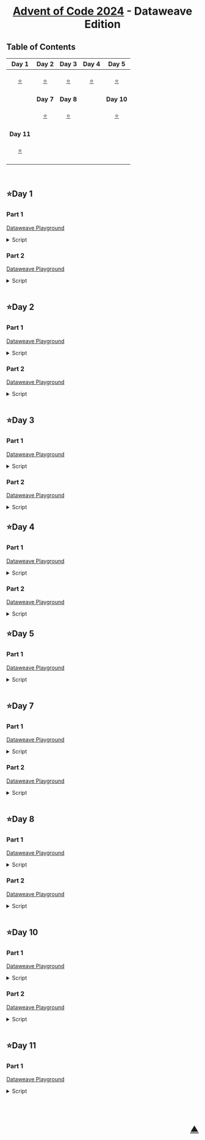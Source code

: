 <div align="center">

# [Advent of Code 2024](https://adventofcode.com/2024) - Dataweave Edition

</div>

## Table of Contents

| Day 1 | Day 2 | Day 3 | Day 4 | Day 5 |
|-------|-------|-------|-------|-------|
| <p align="center">[⭐](#day-1)</p> | <p align="center">[⭐](#day-2)</p> | <p align="center">[⭐](#day-3)</p> | <p align="center">[⭐](#day-4)</p> | <p align="center">[⭐](#day-5)</p> |
|  | **Day 7** | **Day 8** |  | **Day 10** |
|  | <p align="center">[⭐](#day-7)</p> | <p align="center">[⭐](#day-8)</p> |  | <p align="center">[⭐](#day-10)</p> |
| **Day 11** |  |  |  |  |
| <p align="center">[⭐](#day-11)</p> |  |  |  |  |

<br>

## ⭐Day 1

### Part 1

<a href="https://dataweave.mulesoft.com/learn/playground?projectMethod=GHRepo&repo=EduardaSRBastos%2Fadvent-of-code-2024&path=day1%2Fpart1">Dataweave Playground<a>

<details>
  <summary>Script</summary>

```dataweave
%dw 2.0
input payload application/csv separator=" ", header=false
output application/json

var leftOrdered = payload.column_0 orderBy ((item) -> item)
var rightOrdered = payload.column_3 orderBy ((item) -> item)
var distances = leftOrdered map ((item, index) -> 
                        abs(item - rightOrdered[index]))
---
"Total Distance": sum(distances default [])
```
</details>

### Part 2

<a href="https://dataweave.mulesoft.com/learn/playground?projectMethod=GHRepo&repo=EduardaSRBastos%2Fadvent-of-code-2024&path=day1%2Fpart2">Dataweave Playground<a>

<details>
  <summary>Script</summary>

```dataweave
%dw 2.0
input payload application/csv separator=" ", header=false
import * from dw::core::Arrays
output application/json

var left = payload.column_0
var right = payload.column_3

var similarity = left map ((item) -> 
                    (right countBy ($ ~= item) default 0) * item)
---
"Similarity Score": sum(similarity default [])
```
</details>

<br>

## ⭐Day 2

### Part 1

<a href="https://dataweave.mulesoft.com/learn/playground?projectMethod=GHRepo&repo=EduardaSRBastos%2Fadvent-of-code-2024&path=day2%2Fpart1">Dataweave Playground<a>

<details>
  <summary>Script</summary>

```dataweave
%dw 2.0
input payload application/csv separator=" ", header=false
import * from dw::core::Arrays
output application/json

var reports = payload map ((report) -> report pluck ((value) -> value as Number))

var differences = (report) -> 
    report[1 to -1] map ((item, index) -> item - report[index])

var checkedReports = (differences) -> 
    (differences filter ($ >= -3 and $ <= -1)) == differences or 
    (differences filter ($ >= 1 and $ <= 3)) == differences

var safeReports = reports filter ((report) -> 
    checkedReports(differences(report)))
---
"Total Safe Reports": sizeOf(safeReports)
```
</details>

### Part 2

<a href="https://dataweave.mulesoft.com/learn/playground?projectMethod=GHRepo&repo=EduardaSRBastos%2Fadvent-of-code-2024&path=day2%2Fpart2">Dataweave Playground<a>

<details>
  <summary>Script</summary>

```dataweave
%dw 2.0
input payload application/csv separator=" ", header=false
import * from dw::core::Arrays
output application/json

var reports = payload map ((report) -> report pluck ((value) -> value as Number))

var differences = (report) -> 
    report[1 to -1] map ((item, index) -> item - report[index])

var checkedReports = (differences) -> 
    (differences filter ($ >= -3 and $ <= -1)) == differences or 
    (differences filter ($ >= 1 and $ <= 3)) == differences

var safeReportsWithLevelRemoved = (report) -> 
    (0 to sizeOf(report) - 1) map ((i) -> 
        checkedReports(differences(report filter ((item, index) -> index != i)))
    ) filter ((safe) -> safe) 

var safeReports = reports filter ((report) -> 
    checkedReports(differences(report)) or 
    !isEmpty(safeReportsWithLevelRemoved(report)))
---
"Total Safe Reports": sizeOf(safeReports)
```
</details>

<br>

## ⭐Day 3

### Part 1

<a href="https://dataweave.mulesoft.com/learn/playground?projectMethod=GHRepo&repo=EduardaSRBastos/advent-of-code-2024&path=day3/part1">Dataweave Playground<a>

<details>
  <summary>Script</summary>

```dataweave
%dw 2.0
output application/json
var matches = payload scan(/mul\((\d{1,3}),(\d{1,3})\)/)
var x = matches map ((item) -> item[1])
var y = matches map ((item) -> item[2])
var multiplication = x map ((item, index) -> item * y[index])
---
Results: sum(multiplication)
```
</details>

### Part 2

<a href="https://dataweave.mulesoft.com/learn/playground?projectMethod=GHRepo&repo=EduardaSRBastos/advent-of-code-2024&path=day3/part2">Dataweave Playground<a>

<details>
  <summary>Script</summary>

```dataweave
%dw 2.0
output application/json

var matches = payload scan(/mul\((\d{1,3}),(\d{1,3})\)|do\(\)|don't\(\)/)

var result = matches reduce ((item, accumulator = { result: 0, enabled: true }) -> 
    if (item[0] startsWith "mul(")
        if (accumulator.enabled)
            { 
                result: accumulator.result + ((item[1] as Number) * (item[2] as Number)), 
                enabled: accumulator.enabled 
            }
        else 
            { result: accumulator.result, enabled: accumulator.enabled }
    else if (item[0] == "do()")
        { result: accumulator.result, enabled: true }
    else if (item[0] == "don't()")
        { result: accumulator.result, enabled: false }
    else 
        { result: accumulator.result, enabled: accumulator.enabled }
)
---
Results: result.result
```
</details

<br>

## ⭐Day 4

### Part 1

<a href="https://dataweave.mulesoft.com/learn/playground?projectMethod=GHRepo&repo=EduardaSRBastos/advent-of-code-2024&path=day4/part1">Dataweave Playground<a>

<details>
  <summary>Script</summary>

```dataweave
%dw 2.0
input payload application/csv separator="\n", header=false
import every from dw::core::Arrays
output application/json

var words = ["XMAS", "SAMX"]
var data = flatten(payload map ((item) -> item pluck ((value) -> value)))

var columns = (0 to sizeOf(data[0]) - 1) as Array map ((index) -> 
    data map ((row) -> row[index] as String) joinBy "")

fun findMatches(line) =
    words flatMap ((word) -> 
        (0 to sizeOf(line) - sizeOf(word)) filter ((i) -> line[i to i + sizeOf(word) - 1] == word) map ((i) -> word))

fun isDiagonalMatch(row, col, word) =
    (0 to sizeOf(word) - 1) every ((i) -> data[row + i][col + i] == word[i])

fun findDiagonalMatches() =
    words flatMap ((word) -> 
        (0 to sizeOf(data) - sizeOf(word)) flatMap ((row) -> 
            (0 to sizeOf(data[row]) - sizeOf(word)) filter ((col) ->
                isDiagonalMatch(row, col, word)
            ) map ((i) -> word)
        )
    )

fun isDiagonalReverseMatch(row, col, word) =
    (0 to sizeOf(word) - 1) every ((i) -> data[row + i][col - i] == word[i])

fun findReverseDiagonalMatches() =
    words flatMap ((word) ->
        (0 to sizeOf(data) - sizeOf(word)) flatMap ((row) -> 
            (0 to sizeOf(data[row]) - 1) filter ((col) ->
                (col - sizeOf(word) >= -1) and 
                (row + sizeOf(word) <= sizeOf(data)) and 
                isDiagonalReverseMatch(row, col, word)
            ) map ((i) -> word)
        )
    )

var horizontal = flatten(data map ((row) -> findMatches(row)))
var vertical = flatten(columns map ((col) -> findMatches(col)))
var diagonal = findDiagonalMatches()
var reverseDiagonal = findReverseDiagonalMatches()
---
total: (sizeOf(horizontal) + sizeOf(vertical) + sizeOf(diagonal) + sizeOf(reverseDiagonal))
```
</details>

### Part 2

<a href="https://dataweave.mulesoft.com/learn/playground?projectMethod=GHRepo&repo=EduardaSRBastos/advent-of-code-2024&path=day4/part2">Dataweave Playground<a>

<details>
  <summary>Script</summary>

```dataweave
%dw 2.0
input payload application/csv separator="\n", header=false
output application/json

var data = flatten(payload map ((item) -> item pluck ((value) -> value)))
var size = sizeOf(data)

fun isXMasPattern(x, y) =
  (data[x+1][y+1] == 'A' and
    (
      (data[x][y] == 'M' and data[x+2][y+2] == 'S') or
      (data[x][y] == 'S' and data[x+2][y+2] == 'M')
    ) and
    (
      (data[x][y+2] == 'M' and data[x+2][y] == 'S') or
      (data[x][y+2] == 'S' and data[x+2][y] == 'M')
    ))

var matches = flatten(
  (0 to size - 1) as Array map (i) -> 
    (0 to sizeOf(data[i]) - 1)
      map (j) -> if (isXMasPattern(i, j)) { x: i, y: j } else null
) filter($ != null)
---
total: sizeOf(matches)
```
</details

<br>

## ⭐Day 5

### Part 1

<a href="https://dataweave.mulesoft.com/learn/playground?projectMethod=GHRepo&repo=EduardaSRBastos/advent-of-code-2024&path=day5/part1">Dataweave Playground<a>

<details>
  <summary>Script</summary>

```dataweave
%dw 2.0
import every from dw::core::Arrays
output application/json

var rules = (payload splitBy "\n\n")[0] splitBy "\n" map ((rule) -> rule splitBy "|")
var updates = (payload splitBy "\n\n")[1] splitBy "\n" map ((updateItem) -> updateItem splitBy ",")
var middleValues = updates 
    filter ((updateItem) -> 
        rules 
            filter ((pair) -> 
                (updateItem contains pair[0]) and (updateItem contains pair[1])
            )
            every ((pair) -> 
                (updateItem indexOf pair[0]) < (updateItem indexOf pair[1])
            )
    ) 
    map ((updateItem) -> updateItem[sizeOf(updateItem) / 2] as Number)
---
sum: sum(middleValues)
```
</details>

<br>

## ⭐Day 7

### Part 1

<a href="https://dataweave.mulesoft.com/learn/playground?projectMethod=GHRepo&repo=EduardaSRBastos/advent-of-code-2024&path=day7/part1">Dataweave Playground<a>

<details>
  <summary>Script</summary>

```dataweave
%dw 2.0
output application/json

var data = payload 
    splitBy("\n")
    map ((line) -> {
        total: (line splitBy ":")[0] as Number,
        numbers: trim((line splitBy ":")[1])
            splitBy(" ") 
            map ((num) -> num as Number)
    })

var results = (nums) -> 
    do {
        var calculate = (pos, acc) -> 
            if (pos == sizeOf(nums)) acc
            else
                flatten(
                    [
                        calculate(pos + 1, acc map ((value) -> value + nums[pos])),
                        calculate(pos + 1, acc map ((value) -> value * nums[pos]))
                    ]
                )
        ---
        calculate(1, [nums[0]])
    }

var totalResults = data map ((item) -> 
    if (results(item.numbers) contains item.total)
        item.total
    else
        0
)
---
total: sum(totalResults filter ($ != 0))
```
</details>

### Part 2

<a href="https://dataweave.mulesoft.com/learn/playground?projectMethod=GHRepo&repo=EduardaSRBastos/advent-of-code-2024&path=day7/part2">Dataweave Playground<a>

<details>
  <summary>Script</summary>

```dataweave
%dw 2.0
output application/json

var data = payload 
    splitBy("\n")
    map ((line) -> {
        total: (line splitBy ":")[0] as Number,
        numbers: trim((line splitBy ":")[1])
            splitBy(" ") 
            map ((num) -> num as Number)
    })

var results = (nums) -> 
    do {
        var calculate = (pos, acc) -> 
            if (pos == sizeOf(nums)) acc
            else
                flatten(
                    [
                        calculate(pos + 1, acc map ((value) -> value + nums[pos])),
                        calculate(pos + 1, acc map ((value) -> value * nums[pos])),
                        calculate(pos + 1, acc map ((value) ->
                            ((value as String) ++ (nums[pos] as String)) as Number
                        ))
                    ]
                )
        ---
        calculate(1, [nums[0]])
    }

var totalResults = data map ((item) -> 
    if (results(item.numbers) contains item.total)
        item.total
    else
        0
)
---
total: sum(totalResults filter ($ != 0))
```
</details>

<br>

## ⭐Day 8

### Part 1

<a href="https://dataweave.mulesoft.com/learn/playground?projectMethod=GHRepo&repo=EduardaSRBastos/advent-of-code-2024&path=day8/part1">Dataweave Playground<a>

<details>
  <summary>Script</summary>

```dataweave
%dw 2.0
import some from dw::core::Arrays
output application/json

var rows = payload replace "\r\n" with "\n" splitBy "\n"
var cells = rows map ((row) -> row splitBy "")

var frequencies = flatten(
    rows map (
        (row, rowIndex) ->
            row splitBy "" 
                map (
                    (cell, cellIndex) ->
                        if (cell != ".") 
                            { x: rowIndex, y: cellIndex, frequency: cell }
                        else null
                ) filter ($ != null)
    )
) groupBy $.frequency

var antinodes = flatten(
    frequencies pluck ((antennas, frequency) -> 
        antennas 
            flatMap ((antenna1, idx1) -> 
                antennas[(idx1 + 1) to -1] 
                    flatMap ((antenna2) -> 
                        do {
                            var dx = antenna2.x - antenna1.x
                            var dy = antenna2.y - antenna1.y
                            ---
                            [
                                { x: antenna1.x - dx, y: antenna1.y - dy },
                                { x: antenna2.x + dx, y: antenna2.y + dy }
                            ] 
                        }
                    )
            )
    )
) filter ((antinode) -> 
        antinode != null and 
        antinode.x >= 0 and antinode.x < sizeOf(cells) and 
        antinode.y >= 0 and antinode.y < sizeOf(cells[0])
    )  distinctBy ($)
---
  total: sizeOf(antinodes)
```
</details>

### Part 2

<a href="https://dataweave.mulesoft.com/learn/playground?projectMethod=GHRepo&repo=EduardaSRBastos/advent-of-code-2024&path=day8/part2">Dataweave Playground<a>

<details>
  <summary>Script</summary>

```dataweave
%dw 2.0
import some from dw::core::Arrays
output application/json

var rows = payload replace "\r\n" with "\n" splitBy "\n"
var cells = rows map ((row) -> row splitBy "")

var frequencies = flatten(
    rows map (
        (row, rowIndex) ->
            row splitBy "" 
                map (
                    (cell, cellIndex) ->
                        if (cell != ".") 
                            { x: rowIndex, y: cellIndex, frequency: cell }
                        else null
                ) filter ($ != null)
    )
) groupBy $.frequency

var antinodes = flatten(
    frequencies pluck ((antennas, frequency) -> 
        antennas 
            flatMap ((antenna1, idx1) -> 
                antennas[(idx1 + 1) to -1] 
                    flatMap ((antenna2) -> 
                        do {
                            var dx = antenna2.x - antenna1.x
                            var dy = antenna2.y - antenna1.y
                            ---
                            flatten(
                                [
                                    (0 to sizeOf(cells)) map ((step) -> { 
                                        x: antenna1.x - step * dx, 
                                        y: antenna1.y - step * dy 
                                    }),
                                    (0 to sizeOf(cells)) map ((step) -> { 
                                        x: antenna2.x + step * dx, 
                                        y: antenna2.y + step * dy 
                                    })
                                ]
                            )
                        }
                    )
            )
    )
) filter ((antinode) -> 
        antinode != null and 
        antinode.x >= 0 and antinode.x < sizeOf(cells) and 
        antinode.y >= 0 and antinode.y < sizeOf(cells[0])
    )  distinctBy ($)

var grid = 
    cells map ((row, rowIndex) -> 
        row map ((cell, cellIndex) -> 
            if (cell != "." ) cell
            else if (antinodes some (antinode) -> antinode.x == rowIndex and antinode.y == cellIndex) "#" 
            else "."
        ) joinBy ""
    )
---
{
  total: sizeOf(antinodes)
}
```
</details>

<br>

## ⭐Day 10

### Part 1

<a href="https://dataweave.mulesoft.com/learn/playground?projectMethod=GHRepo&repo=EduardaSRBastos/advent-of-code-2024&path=day10/part1">Dataweave Playground<a>

<details>
  <summary>Script</summary>

```dataweave
%dw 2.0
output application/json

var data = payload replace "\r\n" with "\n" splitBy "\n" map((line) -> 
    line splitBy "" map ((item) -> item as Number))

var trailhead = data flatMap ((line, x) -> 
    line flatMap ((item, y) -> 
        if (item == 0) [{x: x, y: y}] else []))

var trails = (data, x, y, currentNumber) ->
    if (data[x][y] == 9) 
        [{x: x, y: y}]
    else do {
        var directions = [
            {x: x - 1, y: y},
            {x: x + 1, y: y},
            {x: x, y: y - 1},
            {x: x, y: y + 1}]
        ---
        directions flatMap ((pos) -> 
            if (pos.x >= 0 and pos.x < sizeOf(data) and 
            pos.y >= 0 and pos.y < sizeOf(data[0]) and 
            data[pos.x][pos.y] == currentNumber + 1) 
                trails(data, pos.x, pos.y, currentNumber + 1) 
            else [])}
    distinctBy $
---
sum: sum(trailhead map ((trail) -> 
    sizeOf(trails(data, trail.x, trail.y, 0))
))
```
</details>

### Part 2

<a href="https://dataweave.mulesoft.com/learn/playground?projectMethod=GHRepo&repo=EduardaSRBastos/advent-of-code-2024&path=day10/part2">Dataweave Playground<a>

<details>
  <summary>Script</summary>

```dataweave
%dw 2.0
output application/json

var data = payload replace "\r\n" with "\n" splitBy "\n" map((line) -> 
    line splitBy "" map ((item) -> item as Number))

var trailhead = data flatMap ((line, x) -> 
    line flatMap ((item, y) -> 
        if (item == 0) [{x: x, y: y}] else []))

var trails = (data, x, y, currentNumber) ->
    if (data[x][y] == 9) 
        [{x: x, y: y}]
    else do {
        var directions = [
            {x: x - 1, y: y},
            {x: x + 1, y: y},
            {x: x, y: y - 1},
            {x: x, y: y + 1}]
        ---
        directions flatMap ((pos) -> 
            if (pos.x >= 0 and pos.x < sizeOf(data) and 
            pos.y >= 0 and pos.y < sizeOf(data[0]) and 
            data[pos.x][pos.y] == currentNumber + 1) 
                trails(data, pos.x, pos.y, currentNumber + 1) 
            else [])}
---
sum: sum(trailhead map ((trail) -> 
    sizeOf(trails(data, trail.x, trail.y, 0))
))
```
</details>

<br>

## ⭐Day 11

### Part 1

<a href="https://dataweave.mulesoft.com/learn/playground?projectMethod=GHRepo&repo=EduardaSRBastos/advent-of-code-2024&path=day11/part1">Dataweave Playground<a>

<details>
  <summary>Script</summary>

```dataweave
%dw 2.0
output application/json

var data = payload replace "\r\n" with "\n" splitBy " "

var blinkings = (data, times) ->
    if (times ~= 0) 
        data
    else
        blinkings(
            flatten(data map ((item) -> 
                if(item as Number == 0)
                    1 
                else if((sizeOf(item) mod 2) == 0) do {
                    var mid = sizeOf(item) / 2
                    ---
                    [item[0 to mid -1] as Number, item[mid to -1] as Number]}
                else item as Number * 2024)), 
            times - 1)
---
"Number of Stones": sizeOf(blinkings(data, 25))
```
</details>

<br>

‎<h2 align="right">[▲](#advent-of-code-2024---dataweave-edition)</h2>